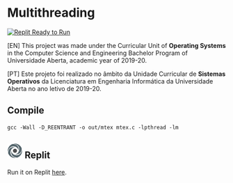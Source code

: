 # Multithreading

[![Replit Ready to Run](https://img.shields.io/badge/Replit-Ready_to_Run-informational?logo=replit&labelColor=white)](https://replit.com/@DiogoAntao/UAb-Multithreading)

[EN] This project was made under the Curricular Unit of **Operating Systems** in the Computer Science and Engineering Bachelor Program of Universidade Aberta, academic year of 2019-20.

[PT] Este projeto foi realizado no âmbito da Unidade Curricular de **Sistemas Operativos** da Licenciatura em Engenharia Informática da Universidade Aberta no ano letivo de 2019-20.

## Compile
	gcc -Wall -D_REENTRANT -o out/mtex mtex.c -lpthread -lm
	
## <a href="https://replit.com/"><img src="https://raw.githubusercontent.com/4ntony4/UAb/eba38fc374dc7ba986ecfb0b1a54e4c4ccc5117b/img/logos/replit/replit.svg" alt="Replit" width="35"></a> Replit
Run it on Replit [here](https://replit.com/@DiogoAntao/UAb-Multithreading).
